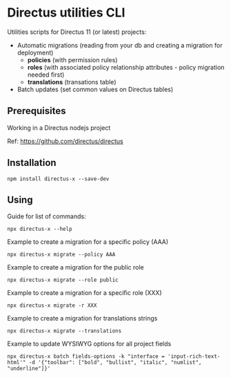 # Directus utilities CLI

Utilities scripts for Directus 11 (or latest) projects:

- Automatic migrations (reading from your db and creating a migration for deployment)
  - **policies** (with permission rules)
  - **roles** (with associated policy relationship attributes - policy migration needed first)
  - **translations** (transations table)
- Batch updates (set common values on Directus tables)

## Prerequisites

Working in a Directus nodejs project

Ref: https://github.com/directus/directus

## Installation

    npm install directus-x --save-dev

## Using

Guide for list of commands:

    npx directus-x --help

Example to create a migration for a specific policy (AAA)

    npx directus-x migrate --policy AAA

Example to create a migration for the public role

    npx directus-x migrate --role public

Example to create a migration for a specific role (XXX)

    npx directus-x migrate -r XXX

Example to create a migration for translations strings

    npx directus-x migrate --translations

Example to update WYSIWYG options for all project fields

    npx directus-x batch fields-options -k "interface = 'input-rich-text-html'" -d '{"toolbar": ["bold", "bullist", "italic", "numlist", "underline"]}'
